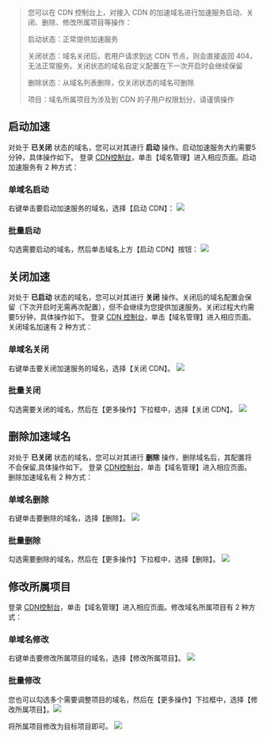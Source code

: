 > 您可以在 CDN 控制台上，对接入 CDN 的加速域名进行加速服务启动、关闭、删除、修改所属项目等操作：
>
> 启动状态：正常提供加速服务
>
> 关闭状态：域名关闭后，若用户请求到达 CDN 节点，则会直接返回 404，无法正常服务。关闭状态的域名自定义配置在下一次开启时会继续保留
>
> 删除状态：从域名列表删除，仅关闭状态的域名可删除
>
> 项目：域名所属项目为涉及到 CDN 的子用户权限划分，请谨慎操作

## 启动加速
对处于 **已关闭** 状态的域名，您可以对其进行 **启动** 操作。启动加速服务大约需要5分钟，具体操作如下。
登录 [CDN控制台](http://console.tce.fsphere.cn/cdn)，单击【域名管理】进入相应页面。启动加速服务有 2 种方式：
### 单域名启动

右键单击要启动加速服务的域名，选择【启动 CDN】：
![](http://imgcache.tce.fsphere.cn/static/mc.qcloudimg.com/static/img/a0f73d9f7338432cbe3bf14283fb57a5/start-host-1.png)

### 批量启动

勾选需要启动的域名，然后单击域名上方【启动 CDN】按钮：
![](http://imgcache.tce.fsphere.cn/static/mc.qcloudimg.com/static/img/e3d7e8e2f97d627f85d189cc5a479173/start-host2.png)

## 关闭加速
对处于 **已启动** 状态的域名，您可以对其进行 **关闭** 操作。关闭后的域名配置会保留（下次开启时无需再次配置），但不会继续为您提供加速服务。关闭过程大约需要5分钟，具体操作如下。
登录 [CDN 控制台](http://console.tce.fsphere.cn/cdn)，单击【域名管理】进入相应页面。关闭域名加速有 2 种方式：

### 单域名关闭

右键单击要关闭加速服务的域名，选择【关闭 CDN】。
![](http://imgcache.tce.fsphere.cn/static/mc.qcloudimg.com/static/img/e8b01dbc0f4fa0c568019c5d84284ff6/close-host-1.png)

### 批量关闭

勾选需要关闭的域名，然后在【更多操作】下拉框中，选择【关闭 CDN】。
![](http://imgcache.tce.fsphere.cn/static/mc.qcloudimg.com/static/img/64bbb385cfd4bbd49cc00af9b23eb7c3/close-host-2.png)

## 删除加速域名
对处于 **已关闭** 状态的域名，您可以对其进行 **删除** 操作，删除域名后，其配置将不会保留,具体操作如下。
登录 [CDN控制台](http://console.tce.fsphere.cn/cdn)，单击【域名管理】进入相应页面。删除加速域名有 2 种方式：

### 单域名删除

右键单击要删除的域名，选择【删除】。
![](http://imgcache.tce.fsphere.cn/static/mc.qcloudimg.com/static/img/7274197d45400e264b194ad1d38324ed/delete-host-1.png)

### 批量删除

勾选需要删除的域名，然后在【更多操作】下拉框中，选择【删除】。
![](http://imgcache.tce.fsphere.cn/static/mc.qcloudimg.com/static/img/0b88ba5e3b4a6b14c916f1910915247e/delete-host-2.png)

## 修改所属项目
登录 [CDN控制台](http://console.tce.fsphere.cn/cdn)，单击【域名管理】进入相应页面。修改域名所属项目有 2 种方式：

### 单域名修改

右键单击要修改所属项目的域名，选择【修改所属项目】。
![](http://imgcache.tce.fsphere.cn/static/mc.qcloudimg.com/static/img/ac4f33135a67e563e277c334c6584475/change-project-1.png)

### 批量修改

您也可以勾选多个需要调整项目的域名，然后在【更多操作】下拉框中，选择【修改所属项目】。![](http://imgcache.tce.fsphere.cn/static/mc.qcloudimg.com/static/img/568ccd79f674d9b342068bda3a4cc16f/change-project-2.png)

将所属项目修改为目标项目即可。
![](http://imgcache.tce.fsphere.cn/static/mc.qcloudimg.com/static/img/3ed0fbce512c07b2e913579c6bb90a67/change-project-3.png)